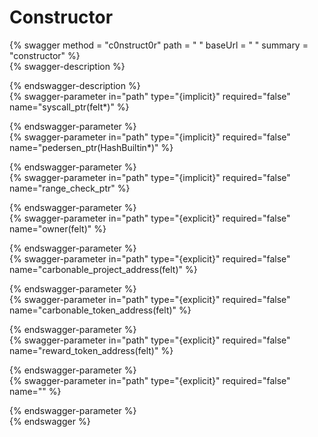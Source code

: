 
Constructor
===========
  
{% swagger method = "c0nstruct0r" path = " " baseUrl = " " summary = "constructor" %}  
{% swagger-description %}  
  
{% endswagger-description %}  
{% swagger-parameter in="path" type="{implicit}" required="false" name="syscall_ptr(felt*)" %}  
  
{% endswagger-parameter %}  
{% swagger-parameter in="path" type="{implicit}" required="false" name="pedersen_ptr(HashBuiltin*)" %}  
  
{% endswagger-parameter %}  
{% swagger-parameter in="path" type="{implicit}" required="false" name="range_check_ptr" %}  
  
{% endswagger-parameter %}  
{% swagger-parameter in="path" type="{explicit}" required="false" name="owner(felt)" %}  
  
{% endswagger-parameter %}  
{% swagger-parameter in="path" type="{explicit}" required="false" name="carbonable_project_address(felt)" %}  
  
{% endswagger-parameter %}  
{% swagger-parameter in="path" type="{explicit}" required="false" name="carbonable_token_address(felt)" %}  
  
{% endswagger-parameter %}  
{% swagger-parameter in="path" type="{explicit}" required="false" name="reward_token_address(felt)" %}  
  
{% endswagger-parameter %}  
{% swagger-parameter in="path" type="{explicit}" required="false" name="" %}  
  
{% endswagger-parameter %}  
{% endswagger %}